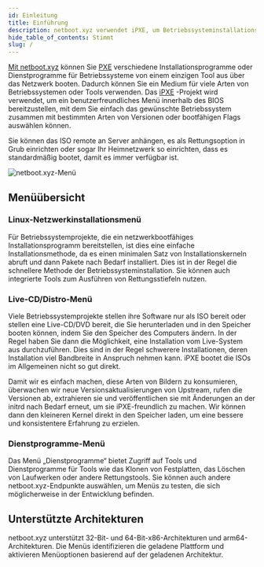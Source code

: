 ```yaml
---
id: Einleitung
title: Einführung
description: netboot.xyz verwendet iPXE, um Betriebssysteminstallationsprogramme und Dienstprogramme über ein benutzerfreundliches Menü über das Netzwerk zu booten."
hide_table_of_contents: Stimmt
slug: /
---
```


[Mit netboot.xyz](http://netboot.xyz) können Sie [PXE](https://en.wikipedia.org/wiki/Preboot_Execution_Environment) verschiedene Installationsprogramme oder Dienstprogramme für Betriebssysteme von einem einzigen Tool aus über das Netzwerk booten. Dadurch können Sie ein Medium für viele Arten von Betriebssystemen oder Tools verwenden. Das [iPXE](http://ipxe.org/) -Projekt wird verwendet, um ein benutzerfreundliches Menü innerhalb des BIOS bereitzustellen, mit dem Sie einfach das gewünschte Betriebssystem zusammen mit bestimmten Arten von Versionen oder bootfähigen Flags auswählen können.

Sie können das ISO remote an Server anhängen, es als Rettungsoption in Grub einrichten oder sogar Ihr Heimnetzwerk so einrichten, dass es standardmäßig bootet, damit es immer verfügbar ist.

![netboot.xyz-Menü](../static/img/netboot.xyz.gif)

## Menüübersicht

### Linux-Netzwerkinstallationsmenü

Für Betriebssystemprojekte, die ein netzwerkbootfähiges Installationsprogramm bereitstellen, ist dies eine einfache Installationsmethode, da es einen minimalen Satz von Installationskerneln abruft und dann Pakete nach Bedarf installiert. Dies ist in der Regel die schnellere Methode der Betriebssysteminstallation. Sie können auch integrierte Tools zum Ausführen von Rettungsstiefeln nutzen.

### Live-CD/Distro-Menü

Viele Betriebssystemprojekte stellen ihre Software nur als ISO bereit oder stellen eine Live-CD/DVD bereit, die Sie herunterladen und in den Speicher booten können, indem Sie den Speicher des Computers ändern. In der Regel haben Sie dann die Möglichkeit, eine Installation vom Live-System aus durchzuführen.  Dies sind in der Regel schwerere Installationen, deren Installation viel Bandbreite in Anspruch nehmen kann. iPXE bootet die ISOs im Allgemeinen nicht so gut direkt.

Damit wir es einfach machen, diese Arten von Bildern zu konsumieren, überwachen wir neue Versionsaktualisierungen von Upstream, rufen die Versionen ab, extrahieren sie und veröffentlichen sie mit Änderungen an der initrd nach Bedarf erneut, um sie iPXE-freundlich zu machen. Wir können dann den kleineren Kernel direkt in den Speicher laden, um eine bessere und konsistentere Erfahrung zu erzielen.

### Dienstprogramme-Menü

Das Menü „Dienstprogramme“ bietet Zugriff auf Tools und Dienstprogramme für Tools wie das Klonen von Festplatten, das Löschen von Laufwerken oder andere Rettungstools. Sie können auch andere netboot.xyz-Endpunkte auswählen, um Menüs zu testen, die sich möglicherweise in der Entwicklung befinden.

## Unterstützte Architekturen

netboot.xyz unterstützt 32-Bit- und 64-Bit-x86-Architekturen und arm64-Architekturen. Die Menüs identifizieren die geladene Plattform und aktivieren Menüoptionen basierend auf der geladenen Architektur.
